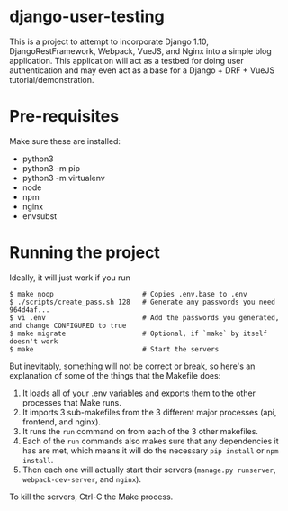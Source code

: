 # django-user-testing

This is a project to attempt to incorporate Django 1.10, DjangoRestFramework,
Webpack, VueJS, and Nginx into a simple blog application. This application will
act as a testbed for doing user authentication and may even act as a base for a
Django + DRF + VueJS tutorial/demonstration.

# Pre-requisites

Make sure these are installed:

* python3
* python3 -m pip
* python3 -m virtualenv
* node
* npm
* nginx
* envsubst

# Running the project

Ideally, it will just work if you run

```console
$ make noop                      # Copies .env.base to .env
$ ./scripts/create_pass.sh 128   # Generate any passwords you need
964d4af...
$ vi .env                        # Add the passwords you generated, and change CONFIGURED to true
$ make migrate                   # Optional, if `make` by itself doesn't work
$ make                           # Start the servers
```

But inevitably, something will not be correct or break, so here's an explanation
of some of the things that the Makefile does:

1. It loads all of your .env variables and exports them to the other processes
   that Make runs.
2. It imports 3 sub-makefiles from the 3 different major processes (api,
   frontend, and nginx).
3. It runs the `run` command on from each of the 3 other makefiles.
4. Each of the `run` commands also makes sure that any dependencies it has are
   met, which means it will do the necessary `pip install` or `npm install`.
5. Then each one will actually start their servers (`manage.py runserver`,
   `webpack-dev-server`, and `nginx`).

To kill the servers, Ctrl-C the Make process.
